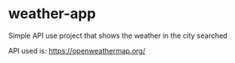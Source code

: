# weather-app

Simple API use project that shows the weather in the city searched

API used is: https://openweathermap.org/
